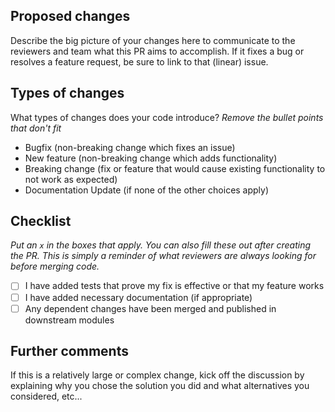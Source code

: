 ## Proposed changes

Describe the big picture of your changes here to communicate to the reviewers and team what this PR aims to accomplish. If it fixes a bug or resolves a feature request, be sure to link to that (linear) issue.

## Types of changes

What types of changes does your code introduce?
_Remove the bullet points that don't fit_

- Bugfix (non-breaking change which fixes an issue)
- New feature (non-breaking change which adds functionality)
- Breaking change (fix or feature that would cause existing functionality to not work as expected)
- Documentation Update (if none of the other choices apply)

## Checklist

_Put an `x` in the boxes that apply. You can also fill these out after creating the PR. This is simply a reminder of what reviewers are always looking for before merging code._

- [ ] I have added tests that prove my fix is effective or that my feature works
- [ ] I have added necessary documentation (if appropriate)
- [ ] Any dependent changes have been merged and published in downstream modules

## Further comments

If this is a relatively large or complex change, kick off the discussion by explaining why you chose the solution you did and what alternatives you considered, etc...
